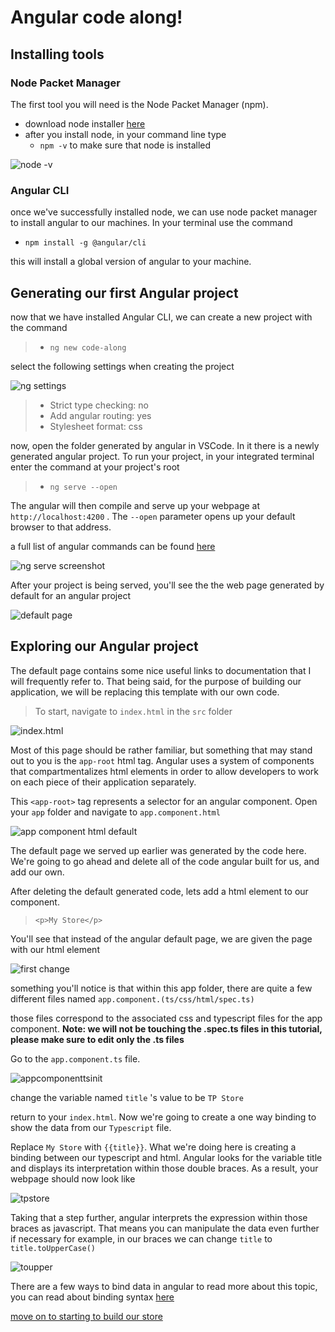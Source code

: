 # Angular code along! #


## Installing tools ##

### Node Packet Manager ###

The first tool you will need is the Node Packet Manager (npm). 

*	download node installer [here](https://nodejs.org/en/)
*  after you install node, in your command line type
	* ``npm -v`` to make sure that node is installed
	
![node -v](./assets/sc1.png)


### Angular CLI ###

once we've successfully installed node, we can use node packet manager to install angular to our machines. In your terminal use the command 


* ``npm install -g @angular/cli``

this will install a global version of angular to your machine.

## Generating our first Angular project ##

now that we have installed Angular CLI, we can create a new project with the command

> * ``ng new code-along``

select the following settings when creating the project 

![ng settings](./assets/sc2.png)

> * Strict type checking: no 
> * Add angular routing: yes
> * Stylesheet format: css

now, open the folder generated by angular in VSCode. In it there is a newly generated angular project. To run your project, in your integrated terminal enter the command at your project's root

> * ``ng serve --open``

The angular will then compile and serve up your webpage at  ``http://localhost:4200`` . The ``--open`` parameter opens up your default browser to that address. 

a full list of angular commands can be found [here](https://angular.io/cli)

![ng serve screenshot](./assets/ngServe.png)


After your project is being served, you'll see the the web page generated by default for an angular project 

![default page](./assets/defaultpage.png)

## Exploring our Angular project ##

The default page contains some nice useful links to documentation that I will frequently refer to. That being said, for the purpose of building our application, we will be replacing this template with our own code.

> To start, navigate to ``index.html`` in the ``src`` folder

![index.html](./assets/index.png)

Most of this page should be rather familiar, but something that may stand out to you is the  ``app-root`` html tag. Angular uses a system of components that compartmentalizes html elements in order to allow developers to work on each piece of their application separately.

This ``<app-root>`` tag represents a selector for an angular component. Open your ``app`` folder and navigate to ``app.component.html`` 

![app component html default](./assets/appcomponenthtmldefault.png)

The default page we served up earlier was generated by the code here. We're going to go ahead and delete all of the code angular built for us, and add our own.

After deleting the default generated code, lets add a html element to our component. 

> ``<p>My Store</p>``

You'll see that instead of the angular default page, we are given the page with our html element

![first change](./assets/firstchange.png)

something you'll notice is that within this app folder, there are quite a few different files named 
``app.component.(ts/css/html/spec.ts)``

those files correspond to the associated css and typescript files for the app component. 
**Note: we will not be touching the .spec.ts files in this tutorial, please make sure to edit only the .ts files** 

Go to the ``app.component.ts`` file.

![appcomponenttsinit](./assets/appcomponenttsinit.png )

change the variable named ``title`` 's value to be ``TP Store``

return to your ``index.html``. Now we're going to create a one way binding to show the data from our ``Typescript`` file.

Replace ``My Store`` with ``{{title}}``. What we're doing here is creating a binding between our typescript and html. Angular looks for the variable title and displays its interpretation within those double braces. As a result, your webpage should now look like 

![tpstore](./assets/tpstore.png)

Taking that a step further, angular interprets the expression within those braces as javascript. That means you can manipulate the data even further if necessary for example, in our braces we can change 
``title`` to ``title.toUpperCase()``

![toupper](./assets/toupper.png)

There are a few ways to bind data in angular to read more about this topic, you can read about binding syntax [here](https://angular.io/guide/binding-syntax)


[move on to starting to build our store](./storeData.md)












